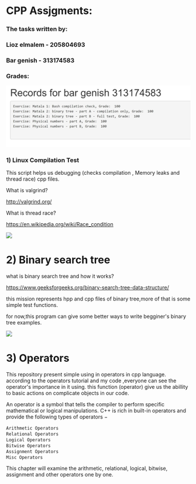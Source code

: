 # CPP Assjgments:

### The tasks written by:

### Lioz elmalem - 205804693

### Bar genish - 313174583

### Grades:

![](https://github.com/Elmalem/CPP-Assigments/blob/master/%E2%80%8F%E2%80%8FGrades.JPG?raw=true)

### 1) Linux Compilation Test

This script helps us debugging (checks compilation , Memory leaks and thread race) cpp files.

What is valgrind?

http://valgrind.org/

What is thread race?

https://en.wikipedia.org/wiki/Race_condition


![](https://cdn-images-1.medium.com/max/1600/1*On4XLx1lPeEAvJLrmojd1g.jpeg)

# 2) Binary search tree

what is binary search tree and how it works?

https://www.geeksforgeeks.org/binary-search-tree-data-structure/

this mission represents hpp and cpp files of binary tree,more of that is some simple test functions.

for now,this program can give some better ways to write begginer's binary tree examples.

![](https://www.mathwarehouse.com/programming/images/binary-search-tree/optimal-binary-search-tree-from-sorted-array.gif)

# 3) Operators

This repository present simple using in operators in cpp language.
according to the operators tutorial and my code ,everyone can see the 
operator's importance in it using.
this function (operator) give us the abillity to basic actions on complicate 
objects in our code.

An operator is a symbol that tells the compiler to perform specific mathematical or logical manipulations. C++ is rich in built-in operators and provide the following types of operators −

    Arithmetic Operators
    Relational Operators
    Logical Operators
    Bitwise Operators
    Assignment Operators
    Misc Operators

This chapter will examine the arithmetic, relational, logical, bitwise, assignment and other operators one by one.
